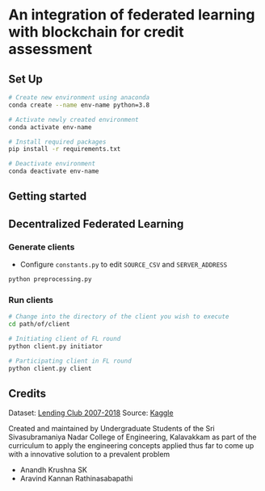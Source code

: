 # An integration of federated learning with blockchain for credit assessment

## Set Up

```bash
# Create new environment using anaconda
conda create --name env-name python=3.8

# Activate newly created environment
conda activate env-name

# Install required packages
pip install -r requirements.txt

# Deactivate environment
conda deactivate env-name
```

## Getting started

## Decentralized Federated Learning

### Generate clients

- Configure `constants.py` to edit `SOURCE_CSV` and `SERVER_ADDRESS`

```bash
python preprocessing.py
```

### Run clients

```bash
# Change into the directory of the client you wish to execute
cd path/of/client

# Initiating client of FL round
python client.py initiator

# Participating client in FL round
python client.py client
```

## Credits

Dataset: [Lending Club 2007-2018](https://www.kaggle.com/datasets/wordsforthewise/lending-club)
Source: [Kaggle](https://www.kaggle.com/)

Created and maintained by Undergraduate Students of the Sri Sivasubramaniya Nadar College of Engineering, Kalavakkam as part of the curriculum to apply the engineering concepts applied thus far to come up with a innovative solution to a prevalent problem

- Anandh Krushna SK
- Aravind Kannan Rathinasabapathi
